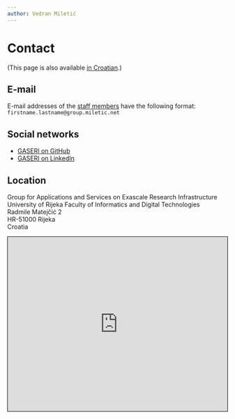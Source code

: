 ```yaml
---
author: Vedran Miletić
---
```


# Contact

(This page is also available [in Croatian](../hr/kontakt.md).)

## E-mail

E-mail addresses of the [staff members](people/index.md#staff) have the following format: `firstname.lastname@group.miletic.net`

## Social networks

- [GASERI on GitHub](https://github.com/gaseri)
- [GASERI on LinkedIn](https://www.linkedin.com/company/gaseri)

## Location

Group for Applications and Services on Exascale Research Infrastructure  
University of Rijeka Faculty of Informatics and Digital Technologies  
Radmile Matejčić 2  
HR-51000 Rijeka  
Croatia

<iframe src="https://www.openstreetmap.org/export/embed.html?bbox=14.465005695819857%2C45.32756626493193%2C14.46918457746506%2C45.32927471428796&amp;layer=mapnik&amp;marker=45.32842049605121%2C14.467095136642456" style="border: 1px solid black; width: 100%; height: 25rem"></iframe>
